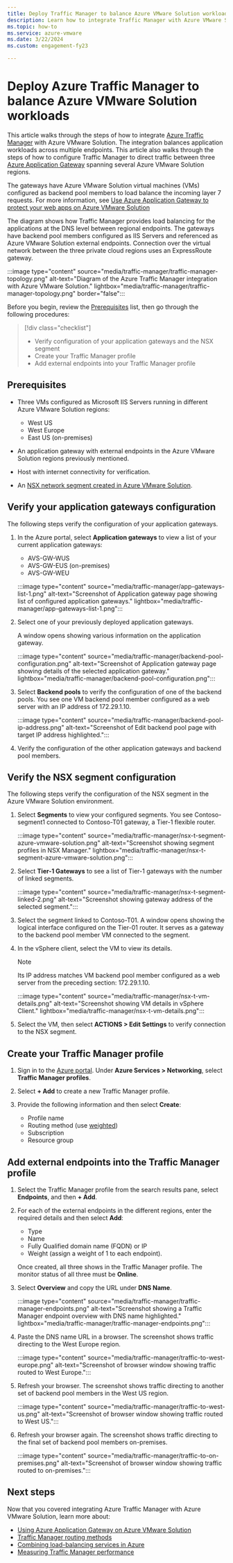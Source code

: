 ```yaml
---
title: Deploy Traffic Manager to balance Azure VMware Solution workloads
description: Learn how to integrate Traffic Manager with Azure VMware Solution to balance application workloads across multiple endpoints in different regions.
ms.topic: how-to
ms.service: azure-vmware
ms.date: 3/22/2024
ms.custom: engagement-fy23

---
```


# Deploy Azure Traffic Manager to balance Azure VMware Solution workloads

This article walks through the steps of how to integrate [Azure Traffic Manager](../traffic-manager/traffic-manager-overview.md) with Azure VMware Solution. The integration balances application workloads across multiple endpoints. This article also walks through the steps of how to configure Traffic Manager to direct traffic between three [Azure Application Gateway](../application-gateway/overview.md) spanning several Azure VMware Solution regions. 

The gateways have Azure VMware Solution virtual machines (VMs) configured as backend pool members to load balance the incoming layer 7 requests. For more information, see [Use Azure Application Gateway to protect your web apps on Azure VMware Solution](protect-azure-vmware-solution-with-application-gateway.md)

The diagram shows how Traffic Manager provides load balancing for the applications at the DNS level between regional endpoints. The gateways have backend pool members configured as IIS Servers and referenced as Azure VMware Solution external endpoints. Connection over the virtual network between the three private cloud regions uses an ExpressRoute gateway.   

:::image type="content" source="media/traffic-manager/traffic-manager-topology.png" alt-text="Diagram of the Azure Traffic Manager integration with Azure VMware Solution." lightbox="media/traffic-manager/traffic-manager-topology.png" border="false":::

Before you begin, review the [Prerequisites](#prerequisites) list, then go through the following procedures:

> [!div class="checklist"]
> * Verify configuration of your application gateways and the NSX segment
> * Create your Traffic Manager profile
> * Add external endpoints into your Traffic Manager profile

## Prerequisites

- Three VMs configured as Microsoft IIS Servers running in different Azure VMware Solution regions: 
   - West US
   - West Europe
   - East US (on-premises) 

- An application gateway with external endpoints in the Azure VMware Solution regions previously mentioned.

- Host with internet connectivity for verification. 

- An [NSX network segment created in Azure VMware Solution](tutorial-nsx-t-network-segment.md).

## Verify your application gateways configuration

The following steps verify the configuration of your application gateways.

1. In the Azure portal, select **Application gateways** to view a list of your current application gateways:

   - AVS-GW-WUS
   - AVS-GW-EUS (on-premises)
   - AVS-GW-WEU

   :::image type="content" source="media/traffic-manager/app-gateways-list-1.png" alt-text="Screenshot of Application gateway page showing list of configured application gateways." lightbox="media/traffic-manager/app-gateways-list-1.png":::

1. Select one of your previously deployed application gateways. 

   A window opens showing various information on the application gateway. 

   :::image type="content" source="media/traffic-manager/backend-pool-configuration.png" alt-text="Screenshot of Application gateway page showing details of the selected application gateway." lightbox="media/traffic-manager/backend-pool-configuration.png":::

1. Select **Backend pools** to verify the configuration of one of the backend pools. You see one VM backend pool member configured as a web server with an IP address of 172.29.1.10.
 
   :::image type="content" source="media/traffic-manager/backend-pool-ip-address.png" alt-text="Screenshot of Edit backend pool page with target IP address highlighted.":::

1. Verify the configuration of the other application gateways and backend pool members. 

## Verify the NSX segment configuration

The following steps verify the configuration of the NSX segment in the Azure VMware Solution environment.

1. Select **Segments** to view your configured segments.  You see Contoso-segment1 connected to Contoso-T01 gateway, a Tier-1 flexible router.

   :::image type="content" source="media/traffic-manager/nsx-t-segment-azure-vmware-solution.png" alt-text="Screenshot showing segment profiles in NSX Manager." lightbox="media/traffic-manager/nsx-t-segment-azure-vmware-solution.png":::    

1. Select **Tier-1 Gateways** to see a list of Tier-1 gateways with the number of linked segments. 

   :::image type="content" source="media/traffic-manager/nsx-t-segment-linked-2.png" alt-text="Screenshot showing gateway address of the selected segment.":::    

1. Select the segment linked to Contoso-T01. A window opens showing the logical interface configured on the Tier-01 router. It serves as a gateway to the backend pool member VM connected to the segment.

1. In the vSphere client, select the VM to view its details. 

   >[!NOTE]
   >Its IP address matches VM backend pool member configured as a web server from the preceding section: 172.29.1.10.

   :::image type="content" source="media/traffic-manager/nsx-t-vm-details.png" alt-text="Screenshot showing VM details in vSphere Client." lightbox="media/traffic-manager/nsx-t-vm-details.png":::    

4. Select the VM, then select **ACTIONS > Edit Settings** to verify connection to the NSX segment.

## Create your Traffic Manager profile

1. Sign in to the [Azure portal](https://rc.portal.azure.com/#home). Under **Azure Services > Networking**, select **Traffic Manager profiles**.

2. Select **+ Add** to create a new Traffic Manager profile.
 
3. Provide the following information and then select **Create**:

   - Profile name
   - Routing method (use [weighted](../traffic-manager/traffic-manager-routing-methods.md))
   - Subscription
   - Resource group

## Add external endpoints into the Traffic Manager profile

1. Select the Traffic Manager profile from the search results pane, select **Endpoints**, and then **+ Add**.

1. For each of the external endpoints in the different regions, enter the required details and then select **Add**: 
   - Type
   - Name
   - Fully Qualified domain name (FQDN) or IP
   - Weight (assign a weight of 1 to each endpoint). 

   Once created, all three shows in the Traffic Manager profile. The monitor status of all three must be **Online**.

3. Select **Overview** and copy the URL under **DNS Name**.

   :::image type="content" source="media/traffic-manager/traffic-manager-endpoints.png" alt-text="Screenshot showing a Traffic Manager endpoint overview with DNS name highlighted." lightbox="media/traffic-manager/traffic-manager-endpoints.png"::: 

4. Paste the DNS name URL in a browser. The screenshot shows traffic directing to the West Europe region.

   :::image type="content" source="media/traffic-manager/traffic-to-west-europe.png" alt-text="Screenshot of browser window showing traffic routed to West Europe."::: 

5. Refresh your browser. The screenshot shows traffic directing to another set of backend pool members in the West US region.

   :::image type="content" source="media/traffic-manager/traffic-to-west-us.png" alt-text="Screenshot of browser window showing traffic routed to West US."::: 

6. Refresh your browser again. The screenshot shows traffic directing to the final set of backend pool members on-premises.

   :::image type="content" source="media/traffic-manager/traffic-to-on-premises.png" alt-text="Screenshot of browser window showing traffic routed to on-premises.":::

## Next steps

Now that you covered integrating Azure Traffic Manager with Azure VMware Solution, learn more about:

- [Using Azure Application Gateway on Azure VMware Solution](protect-azure-vmware-solution-with-application-gateway.md)
- [Traffic Manager routing methods](../traffic-manager/traffic-manager-routing-methods.md)
- [Combining load-balancing services in Azure](../traffic-manager/traffic-manager-load-balancing-azure.md)
- [Measuring Traffic Manager performance](../traffic-manager/traffic-manager-performance-considerations.md)
